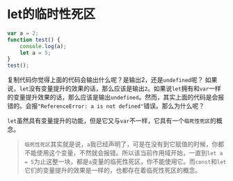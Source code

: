 # let的临时性死区

```jsx
var a = 2;
function test() {
    console.log(a);
    let a = 5;
}
test();
```

复制代码你觉得上面的代码会输出什么呢？是输出2，还是`undefined`呢？
 如果说，`let`没有变量提升的效果的话，那么应该是输出`2`。如果说`let`拥有和`var`一样的变量提升效果的话，那么应该是输出`undefined`。然而，其实上面的代码是会报错的。会报`"ReferenceError: a is not defined"`错误。那么为什么呢？

`let`虽然具有变量提升的功能，但是它又与`var`不一样，它具有一个`临死性死区`的概念。

> `临死性死区`其实就是说，`a`我已经声明了，可是在没有到它赋值的时候，你都不能使用这个变量，不然就会报错。所以该当前作用域开始，一直到`let a = 5`为止这整一块，都是`a`变量的临死性死区，你不能使用它。而`const`和`let`它们的变量提升的效果是一样的，也都存在着临死性死区的概念。

